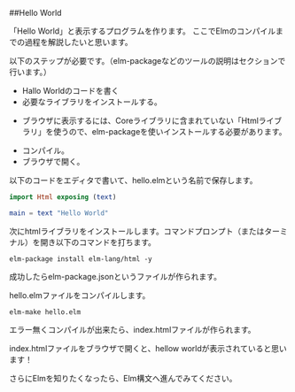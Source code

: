 ##Hello World

「Hello World」と表示するプログラムを作ります。
ここでElmのコンパイルまでの過程を解説したいと思います。

以下のステップが必要です。（elm-packageなどのツールの説明はセクションで行います。）

* Hallo Worldのコードを書く
* 必要なライブラリをインストールする。
 - ブラウザに表示するには、Coreライブラリに含まれていない「Htmlライブラリ」を使うので、elm-packageを使いインストールする必要があります。
* コンパイル。
* ブラウザで開く。


以下のコードをエディタで書いて、hello.elmという名前で保存します。


```elm
import Html exposing (text)

main = text "Hello World"
```

次にhtmlライブラリをインストールします。コマンドプロンプト（またはターミナル）を開き以下のコマンドを打ちます。

```
elm-package install elm-lang/html -y
```

成功したらelm-package.jsonというファイルが作られます。

hello.elmファイルをコンパイルします。

```
elm-make hello.elm
```

エラー無くコンパイルが出来たら、index.htmlファイルが作られます。

index.htmlファイルをブラウザで開くと、hellow worldが表示されていると思います！

さらにElmを知りたくなったら、Elm構文へ進んでみてください。
